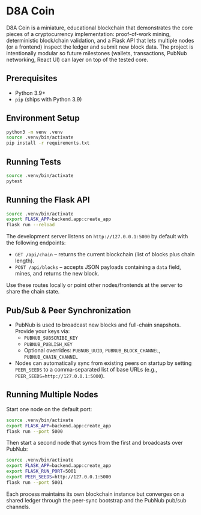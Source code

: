# D8A Coin

D8A Coin is a miniature, educational blockchain that demonstrates the core pieces of a cryptocurrency implementation: proof-of-work mining, deterministic block/chain validation, and a Flask API that lets multiple nodes (or a frontend) inspect the ledger and submit new block data. The project is intentionally modular so future milestones (wallets, transactions, PubNub networking, React UI) can layer on top of the tested core.

## Prerequisites

- Python 3.9+
- `pip` (ships with Python 3.9)

## Environment Setup

```bash
python3 -m venv .venv
source .venv/bin/activate
pip install -r requirements.txt
```

## Running Tests

```bash
source .venv/bin/activate
pytest
```

## Running the Flask API

```bash
source .venv/bin/activate
export FLASK_APP=backend.app:create_app
flask run --reload
```

The development server listens on `http://127.0.0.1:5000` by default with the following endpoints:

- `GET /api/chain` – returns the current blockchain (list of blocks plus chain length).
- `POST /api/blocks` – accepts JSON payloads containing a `data` field, mines, and returns the new block.

Use these routes locally or point other nodes/frontends at the server to share the chain state.

## Pub/Sub & Peer Synchronization

- PubNub is used to broadcast new blocks and full-chain snapshots. Provide your keys via:
  - `PUBNUB_SUBSCRIBE_KEY`
  - `PUBNUB_PUBLISH_KEY`
  - Optional overrides: `PUBNUB_UUID`, `PUBNUB_BLOCK_CHANNEL`, `PUBNUB_CHAIN_CHANNEL`
- Nodes can automatically sync from existing peers on startup by setting `PEER_SEEDS` to a comma-separated list of base URLs (e.g., `PEER_SEEDS=http://127.0.0.1:5000`).

## Running Multiple Nodes

Start one node on the default port:

```bash
source .venv/bin/activate
export FLASK_APP=backend.app:create_app
flask run --port 5000
```

Then start a second node that syncs from the first and broadcasts over PubNub:

```bash
source .venv/bin/activate
export FLASK_APP=backend.app:create_app
export FLASK_RUN_PORT=5001
export PEER_SEEDS=http://127.0.0.1:5000
flask run --port 5001
```

Each process maintains its own blockchain instance but converges on a shared ledger through the peer-sync bootstrap and the PubNub pub/sub channels.
